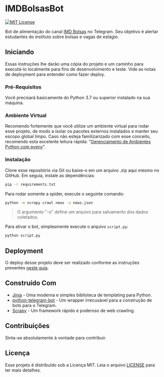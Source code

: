 # IMDBolsasBot

[![MIT License](http://img.shields.io/badge/license-MIT-blue.svg?style=flat)](blob/master/LICENSE)

Bot de alimentação do canal [IMD Bolsas](https://t.me/imdbolsas) no Telegram. Seu objetivo é alertar estudantes do instituto sobre bolsas e vagas de estágio.

## Iniciando

Essas instruções lhe darão uma cópia do projeto e um caminho para executá-lo localmente para fins de desenvolvimento e teste. Vide as notas de deployment para entender como fazer deploy.

### Pré-Requisitos

Você precisará basicamente do Python 3.7 ou superior instalado na sua máquina.

### Ambiente Virtual

Recomendo fortemente que você utilize um ambiente virtual para rodar esse projeto, de modo a isolar os pacotes externos instalados e manter seu escopo global limpo.
Caso não esteja familizarizado com esse conceito, recomendo esta excelente leitura rápida: "[Gerenciamento de Ambientes Python com pyenv](https://medium.com/operacionalti/gerenciamento-de-ambientes-python-com-pyenv-3ce71eb1a2c3)".

### Instalação

Clone esse repositório via Git ou baixe-o em um arquivo .zip aqui mesmo no GitHub. Em seguia, instale as dependências:

```bash
pip -r requirements.txt
```

Para rodar somente a spider, execute o seguinte comando:

```bash
python -m scrapy crawl news -o news.json
```

> O argumento "-o" define um arquivo para salvamento dos dados coletados.

Para ativar o bot, simplesmente execute o arquivo ```script.py```:

```bash
python script.py
```

## Deployment

O deploy desse projeto deve ser realizado conforme as instruções presentes [neste guia](https://github.com/michaelkrukov/heroku-python-script).

## Construído Com

* [Jinja](https://jinja.palletsprojects.com/en/2.11.x/) - Uma moderna e simples biblioteca de templating para Python.
* [python-telegram-bot](https://github.com/python-telegram-bot/python-telegram-bot/) - Um wrapper irrecusável para a construção de bots para o Telegram.
* [Scrapy](https://scrapy.org/) - Um framework rápido e poderoso de web crawling.

## Contribuições

Sinta-se absolutamente à vontade para contribuir.

## Licença

Esse projeto é distribuído sob a Licença MIT. Leia o arquivo [LICENSE](LICENSE) para ter mais detalhes.
